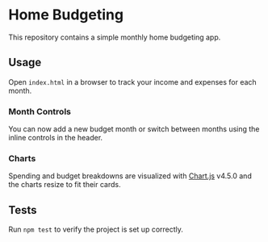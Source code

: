 # Home Budgeting

This repository contains a simple monthly home budgeting app.

## Usage
Open `index.html` in a browser to track your income and expenses for each month.

### Month Controls
You can now add a new budget month or switch between months using the inline controls in the header.

### Charts
Spending and budget breakdowns are visualized with [Chart.js](https://www.chartjs.org/) v4.5.0 and the charts resize to fit their cards.

## Tests
Run `npm test` to verify the project is set up correctly.
